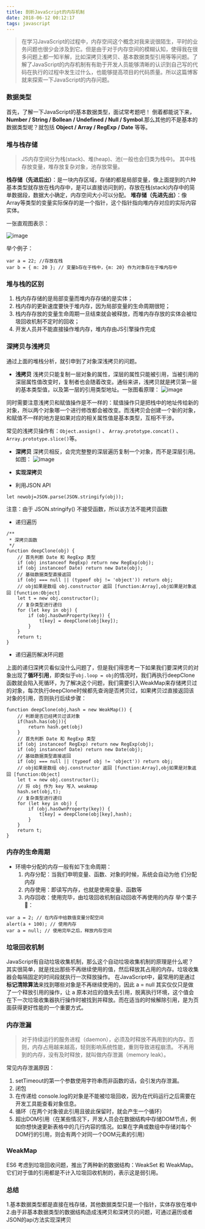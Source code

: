 ```yaml
---
title: 剖析JavaScript的内存机制
date: 2018-06-12 00:12:17
tags: javascript
---
```

>在学习JavaScript的过程中，内存空间这个概念对我来说很陌生，平时的业务问题也很少会涉及到它。但是由于对于内存空间的模糊认知，使得我在很多问题上都一知半解，比如深拷贝浅拷贝、基本数据类型引用等等问题。了解了JavaScript的内存机制有有助于开发人员能够清晰的认识到自己写的代码在执行的过程中发生过什么，也能够提高项目的代码质量。所以这篇博客就来探索一下JavaScript的内存问题。

### 数据类型

首先，了解一下JavaScript的基本数据类型，面试常考题吧！ 倒着都能说下来，**Number / String / Bollean / Undefined / Null / Symbol**.那么其他的不是基本的数据类型呢？就包括 **Object / Array / RegExp / Date** 等等。

### 堆与栈存储
>JS内存空间分为栈(stack)、堆(heap)、池(一般也会归类为栈中)。 其中栈存放变量，堆存放复杂对象，池存放常量。

**栈存储（先进后出）**：是一块内存区域，存储的都是局部变量，像上面提到的六种基本类型就存放在栈内存中，是可以直接访问到的，存放在栈(stack)内存中的简单数据段，数据大小确定，内存空间大小可以分配。
**堆存储（先进先出）**：像Array等类型的变量实际保存的是一个指针，这个指针指向堆内存对应的实际内容实体。

  一张直观图表示：

![image](http://wx4.sinaimg.cn/mw690/a73bc6a1ly1fq8s7oymrjj212e0lqdho.jpg)

举个例子：
```
var a = 22; //存放在栈
var b = { m: 20 }; // 变量b存在于栈中，{m: 20} 作为对象存在于堆内存中
```
### 堆与栈的区别

 1. 栈内存存储的是局部变量而堆内存存储的是实体；
 2. 栈内存的更新速度要快于堆内存，因为局部变量的生命周期很短；
 3. 栈内存存放的变量生命周期一旦结束就会被释放，而堆内存存放的实体会被垃圾回收机制不定时的回收；
 4. 开发人员并不能直接操作堆内存，堆内存由JS引擎操作完成

### 深拷贝与浅拷贝
 通过上面的堆栈分析，就引申到了对象深浅拷贝的问题。
- **浅拷贝**
浅拷贝只能复制一层对象的属性，深层的属性只能被引用，当被引用的深层属性值改变时，复制者也会随着改变。通俗来讲，浅拷贝就是拷贝第一层的基本类型值，以及第一层的引用类型地址。一张图看原理：
![image](http://wx4.sinaimg.cn/mw690/a73bc6a1ly1fq8t5rivvmj20gf075weq.jpg)

同时需要注意浅拷贝和赋值操作是不一样的：赋值操作只是把栈中的地址传给新的对象，所以两个对象哪一个进行修改都会被改变。而浅拷贝会创建一个新的对象，和赋值不一样的地方是如果对应的相关属性值是基本类型，互相不干涉。

常见的浅拷贝操作有：`Object.assign()` 、 `Array.prototype.concat()` 、 `Array.prototype.slice()`等。

- **深拷贝**
 深拷贝相反，会完完整整的深层遍历复制一个对象，而不是深层引用。如图：
![image](http://wx2.sinaimg.cn/mw690/a73bc6a1ly1fq8t5rz7uuj20g906wmxe.jpg)

- **实现深拷贝**

- 利用JSON API

```
let newobj=JSON.parse(JSON.stringify(obj));

```
注意：由于 JSON.stringify() 不接受函数，所以该方法不能拷贝函数

- 递归遍历
```
/**
 * 深拷贝函数
 */
function deepClone(obj) {
    // 首先判断 Date 和 RegExp 类型
    if (obj instanceof RegExp) return new RegExp(obj);
    if (obj instanceof Date) return new Date(obj);
    // 基础数据类型直接返回
    if (obj === null || (typeof obj != 'object')) return obj;
    // obj如果是数组 obj.constructor 返回 [function:Array],obj如果是对象返回 [function:Object]
    let t = new obj.constructor();
    // 复杂类型进行递归
    for (let key in obj) {
        if (obj.hasOwnProperty(key)) {
            t[key] = deepClone(obj[key]);
        }
    }
    return t;
}
```

- 递归遍历解决环问题

上面的递归深拷贝看似没什么问题了，但是我们得思考一下如果我们要深拷贝的对象出现了**循环引用**，即类似于`obj.loop = obj`的情况时，我们再执行deepClone函数就会陷入死循环，为了解决这个问题，我们需要引入WeakMap来存储拷贝过的对象，每次执行deepClone时候都先查询是否拷贝过，如果拷贝过直接返回该对象的引用，否则执行后续步骤：

```
function deepClone(obj,hash = new WeakMap()) {
    // 判断是否已经拷贝过该对象
    if(hash.has(obj)){
        return hash.get(obj)
    }
    // 首先判断 Date 和 RegExp 类型
    if (obj instanceof RegExp) return new RegExp(obj);
    if (obj instanceof Date) return new Date(obj);
    // 基础数据类型直接返回
    if (obj === null || (typeof obj != 'object')) return obj;
    // obj如果是数组 obj.constructor 返回 [function:Array],obj如果是对象返回 [function:Object]
    let t = new obj.constructor();
    // 将 obj 作为 key 写入 weakmap
    hash.set(obj,t);
    // 复杂类型进行递归
    for (let key in obj) {
        if (obj.hasOwnProperty(key)) {
            t[key] = deepClone(obj[key],hash);
        }
    }
    return t;
}
```

### 内存的生命周期
- 环境中分配的内存一般有如下生命周期：
	1. 内存分配：当我们申明变量、函数、对象的时候，系统会自动为他 们分配内存
	2. 内存使用：即读写内存，也就是使用变量、函数等
	3. 内存回收：使用完毕，由垃圾回收机制自动回收不再使用的内存
举个栗子🌰：
```
var a = 2; // 在内存中给数值变量分配空间
alert(a + 100); // 使用内存
var a = null; // 使用完毕之后，释放内存空间
```

### 垃圾回收机制
JavaScript有自动垃圾收集机制，那么这个自动垃圾收集机制的原理是什么呢？其实很简单，就是找出那些不再继续使用的值，然后释放其占用的内存。垃圾收集器会每隔固定的时间段就执行一次释放操作。 在JavaScript中，最常用的是通过**标记清除算法**来找到哪些对象是不再继续使用的，因此 a = null 其实仅仅只是做了一个释放引用的操作，让 a 原本对应的值失去引用，脱离执行环境，这个值会在下一次垃圾收集器执行操作时被找到并释放。而在适当的时候解除引用，是为页面获得更好性能的一个重要方式。

### 内存泄漏
>对于持续运行的服务进程（daemon），必须及时释放不再用到的内存。否则，内存占用越来越高，轻则影响系统性能，重则导致进程崩溃。 不再用到的内存，没有及时释放，就叫做内存泄漏（memory leak）。

常见内存泄漏原因：

1. setTimeout的第一个参数使用字符串而非函数的话，会引发内存泄漏。
2. 闭包
3. 在传递给 console.log的对象是不能被垃圾回收，因为在代码运行之后需要在开发工具能查看对象信息。
4. 循环（在两个对象彼此引用且彼此保留时，就会产生一个循环）
5. 超出DOM引用（在某些情况下，开发人员会在数据结构中存储DOM节点，例如你想快速更新表格中的几行内容的情况。如果在字典或数组中存储对每个DOM行的引用，则会有两个对同一个DOM元素的引用）

### WeakMap
ES6 考虑到垃圾回收问题，推出了两种新的数据结构：WeakSet 和 WeakMap。它们对于值的引用都是不计入垃圾回收机制的，表示这是弱引用。

### 总结
1.基本数据类型都是直接在栈存储，其他数据类型只是一个指针，实体存放在堆中
2.由于非基本数据类型的数据结构造成浅拷贝和深拷贝的问题，可通过遍历或者 JSON的api方法实现深拷贝
